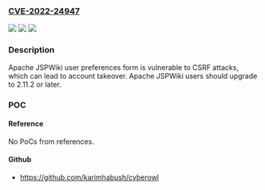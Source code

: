 ### [CVE-2022-24947](https://cve.mitre.org/cgi-bin/cvename.cgi?name=CVE-2022-24947)
![](https://img.shields.io/static/v1?label=Product&message=Apache%20JSPWiki&color=blue)
![](https://img.shields.io/static/v1?label=Version&message=n%2Fa&color=blue)
![](https://img.shields.io/static/v1?label=Vulnerability&message=CSRF%20Account%20Takeover&color=brighgreen)

### Description

Apache JSPWiki user preferences form is vulnerable to CSRF attacks, which can lead to account takeover. Apache JSPWiki users should upgrade to 2.11.2 or later.

### POC

#### Reference
No PoCs from references.

#### Github
- https://github.com/karimhabush/cyberowl

